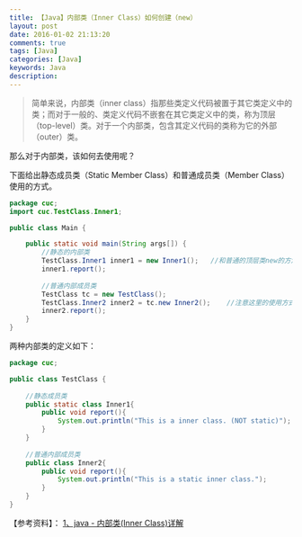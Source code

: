 ```yaml
---
title: 【Java】内部类（Inner Class）如何创建（new）
layout: post
date: 2016-01-02 21:13:20
comments: true
tags: [Java]
categories: [Java]
keywords: Java
description: 
---
```



> 简单来说，内部类（inner class）指那些类定义代码被置于其它类定义中的类；而对于一般的、类定义代码不嵌套在其它类定义中的类，称为顶层（top-level）类。对于一个内部类，包含其定义代码的类称为它的外部（outer）类。 

那么对于内部类，该如何去使用呢？


下面给出静态成员类（Static Member Class）和普通成员类（Member Class）使用的方式。

```java
package cuc;
import cuc.TestClass.Inner1;

public class Main {

	public static void main(String args[]) {
		//静态的内部类
		TestClass.Inner1 inner1 = new Inner1();   //和普通的顶层类new的方法一样
		inner1.report();
		
		//普通内部成员类
		TestClass tc = new TestClass();
		TestClass.Inner2 inner2 = tc.new Inner2();    //注意这里的使用方式
		inner2.report();
	}
}
```


<!--more-->


两种内部类的定义如下：

```java
package cuc;

public class TestClass {
	
	//静态成员类
	public static class Inner1{
		public void report(){
			System.out.println("This is a inner class. (NOT static)");
		}
	}
	
	//普通内部成员类
	public class Inner2{
		public void report(){
			System.out.println("This is a static inner class.");
		}
	}
}

```


【参考资料】：
[1、java - 内部类(Inner Class)详解](http://wenku.baidu.com/link?url=zbvP8SDSamMTgYJog90fWzKoVSP8adpooSWmALNQ1r-iQu4EWMVHnisLauozzBzkosy2Q4C3MneRrUUoUEzoS9Y0ZPoqZX_GMXo9gcejkL3)